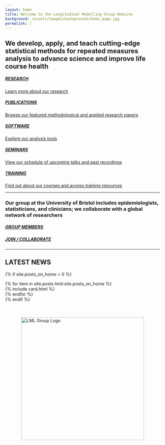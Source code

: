 ```yaml
---
layout: home
title: Welcome to the Longitudinal Modelling Group Website
background: /assets/images/backgrounds/home_page.jpg
permalink: /
---
```


<h2 class="text-center mt-2 mb-5">We develop, apply, and teach cutting-edge statistical methods for repeated measures analysis to advance science and improve life course health</h2>

<div class="card-deck">
  <div class="card text-white card-bg-1">
    <a href="{{ site.baseurl }}/research/" class="card-link">
      <div class="card-body text-center d-flex flex-column justify-content-center">
        <i class="fas fa-microscope fa-3x mb-3" aria-hidden="true"></i>
        <h5 class="card-title fw-bold">RESEARCH</h5>
        <p class="card-text fw-bold">Learn more about our research</p>
      </div>
    </a>
  </div>
  <div class="card text-white card-bg-2">
    <a href="{{ site.baseurl }}/publications/" class="card-link">
      <div class="card-body text-center d-flex flex-column justify-content-center">
        <i class="fas fa-file-alt fa-3x mb-3" aria-hidden="true"></i>
        <h5 class="card-title fw-bold">PUBLICATIONS</h5>
        <p class="card-text fw-bold">Browse our featured methodological and applied research papers</p>
      </div>
    </a>
  </div>
  <div class="card text-white card-bg-3">
    <a href="{{ site.baseurl }}/software/" class="card-link">
      <div class="card-body text-center d-flex flex-column justify-content-center">
        <i class="fas fa-tools fa-3x mb-3" aria-hidden="true"></i>
        <h5 class="card-title fw-bold">SOFTWARE</h5>
        <p class="card-text fw-bold">Explore our analysis tools</p>
      </div>
    </a>
  </div>
  <div class="card text-white card-bg-4">
    <a href="{{ site.baseurl }}/seminars/" class="card-link">
      <div class="card-body text-center d-flex flex-column justify-content-center">
        <i class="fas fa-chalkboard-teacher fa-3x mb-3" aria-hidden="true"></i>
        <h5 class="card-title fw-bold">SEMINARS</h5>
        <p class="card-text fw-bold">View our schedule of upcoming talks and past recordings</p>
      </div>
    </a>
  </div>
  <div class="card text-white card-bg-5">
    <a href="{{ site.baseurl }}/training/" class="card-link">
      <div class="card-body text-center d-flex flex-column justify-content-center">
        <i class="fas fa-graduation-cap fa-3x mb-3" aria-hidden="true"></i>
        <h5 class="card-title fw-bold">TRAINING</h5>
        <p class="card-text fw-bold">Find out about our courses and access training resources</p>
      </div>
    </a>
  </div>
</div>

<hr class="purple-line">

<h3 class="text-center mt-3 mb-4">Our group at the University of Bristol includes epidemiologists, statisticians, and clinicians; we collaborate with a global network of researchers</h3>

<div class="row">
  <div class="col-md-6 mb-1">
    <div class="card text-white bg-dark team-card">
      <a href="{{ site.baseurl }}/people/" class="card-link">
        <div class="card-body text-center d-flex flex-column justify-content-center">
          <h5 class="card-title fw-bold">GROUP MEMBERS</h5>
        </div>
      </a>
    </div>
  </div>
  <div class="col-md-6 mb-1">
    <div class="card text-white bg-dark partners-card">
      <a href="{{ site.baseurl }}/contact/" class="card-link">
        <div class="card-body text-center d-flex flex-column justify-content-center">
          <h5 class="card-title fw-bold">JOIN / COLLABORATE</h5>
        </div>
      </a>
    </div>
  </div>
</div>

<hr class="purple-line">

<h2 class="home-section-heading mt-4 mb-3">LATEST NEWS</h2>

{% if site.posts_on_home > 0 %}
  <div class="row cards">
    {% for item in site.posts limit:site.posts_on_home %}
      <div class="col-md-6">
        {% include card.html %}
      </div>
    {% endfor %}
  </div>
{% endif %}

<div style="height: 50px;"></div> <img src="{{ site.url }}{{ site.baseurl }}/assets/images/lmg_logo.jpg" alt="LML Group Logo" style="width: 400px; display: block; margin: 0 auto;">
